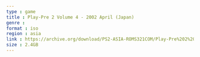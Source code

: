 ```yaml
---
type : game
title : Play-Pre 2 Volume 4 - 2002 April (Japan)
genre : 
format : iso
region : asia
link : https://archive.org/download/PS2-ASIA-ROMS321COM/Play-Pre%202%20Volume%204%20-%202002%20April%20%28Japan%29.7z
size : 2.4GB
---
```


